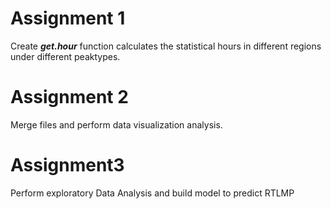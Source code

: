 # Assignment 1
Create ***get.hour*** function calculates the statistical hours in different regions under different peaktypes.

# Assignment 2
Merge files and perform data visualization analysis.

# Assignment3
Perform exploratory Data Analysis and build model to predict RTLMP
